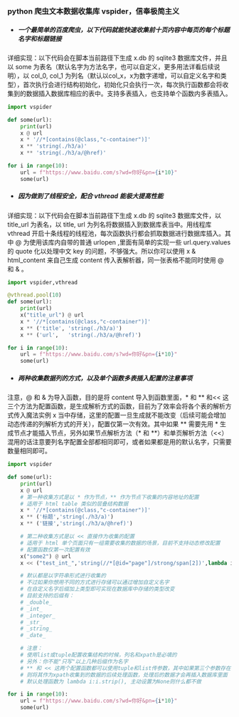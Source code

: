 ﻿### python 爬虫文本数据收集库 vspider，信奉极简主义

- ##### 一个最简单的百度爬虫，以下代码就能快速收集前十页内容中每页的每个标题名字和标题链接
详细实现：以下代码会在脚本当前路径下生成 x.db 的 sqlite3 数据库文件，并且以 some 为表名（默认名字为方法名字，也可以自定义，更多用法详看后续说明），以 col_0, col_1 为列名（默认以col_x，x为数字递增，可以自定义名字和类型），首次执行会进行结构初始化，初始化只会执行一次，每次执行函数都会将收集到的数据插入数据库相应的表中。支持多表插入，也支持单个函数内多表插入。

```python
import vspider

def some(url):
    print(url)
    x @ url
    x * '//*[contains(@class,"c-container")]'
    x ** 'string(./h3/a)'
    x ** 'string(./h3/a/@href)'

for i in range(10):
    url = f"https://www.baidu.com/s?wd=你好&pn={i*10}"
    some(url)
```
- ##### 因为做到了线程安全，配合 vthread 能极大提高性能
详细实现：以下代码会在脚本当前路径下生成 x.db 的 sqlite3 数据库文件，以 title_url 为表名，以 title, url 为列名将数据插入到数据库表当中。用线程库 vthread 开启十条线程的线程池，每次函数执行都会抓取数据进行数据库插入。其中 @ 为使用该库内自带的普通 urlopen ,里面有简单的实现一些 url.query.values 的 quote 化以处理中文 key 的问题，不够强大。所以你可以使用 x & html_content 来自己生成 content 传入表解析器，同一张表格不能同时使用 @ 和 & 。

```python
import vspider,vthread

@vthread.pool(10)
def some(url):
    print(url)
    x("title_url") @ url
    x * '//*[contains(@class,"c-container")]'
    x ** ('title', 'string(./h3/a)')
    x ** ('url',   'string(./h3/a/@href)')

for i in range(10):
    url = f"https://www.baidu.com/s?wd=你好&pn={i*10}"
    some(url)
```

- ##### 两种收集数据列的方式，以及单个函数多表插入配置的注意事项
注意，@ 和 & 为导入函数，目的是将 content 导入到函数里面，\* 和 \*\* 和<< 这三个方法为配置函数，是生成解析方式的函数，目前为了效率会将各个表的解析方式传入魔法实例 x 当中存储，这里的配置一旦生成就不能改变（后续可能会增加动态传递的列解析方式的开关），配置仅第一次有效。其中如果 \*\* 需要先用 \* 生成节点才能插入节点，另外如果节点解析方法（\* 和 \*\*）和单页解析方法（<<）混用的话注意要列名字配置全部都相同即可，或者如果都是用的默认名字，只需要数量相同即可。

```python
import vspider

def some(url):
    print(url)
    x @ url
    # 第一种收集方式是以 * 作为节点，** 作为节点下收集的内容地址的配置
    # 适用于 html table 类似的层叠结构数据
    x * '//*[contains(@class,"c-container")]'
    x ** ('标题','string(./h3/a)')
    x ** ('链接','string(./h3/a/@href)')

    # 第二种收集方式是以 << 直接作为收集的配置
    # 适用于 html 单个页面只有一组需要收集的数据的场景，目前不支持动态修改配置
    # 配置函数仅第一次配置有效
    x("some2") @ url
    x << ("test_int_",'string(//*[@id="page"]/strong/span[2])',lambda i:i.strip()[:20])

    # 默认都是以字符串形式进行收集的
    # 不过如果你想用不同的方式进行存储可以通过增加自定义名字
    # 在自定义名字后缀加上类型即可实现在数据库中存储的类型改变
    # 目前支持的后缀有：
    # _double_
    # _int_
    # _integer_
    # _str_
    # _string_
    # _date_

    # 注意：
    # 使用list或tuple配置收集结构的时候，列名和xpath是必填的
    # 另外：你不能"只写"以上几种后缀作为名字
    # ** 和 << 这两个配置函数都可以使用tuple和list传参数，其中如果第三个参数存在
    # 则将其作为xpath收集到的数据的后续处理函数，处理后的数据才会再插入数据库里面
    # 默认处理函数为 lambda i:i.strip(), 主动设置为None则什么都不做

for i in range(10):
    url = f"https://www.baidu.com/s?wd=你好&pn={i*10}"
    some(url)
```




